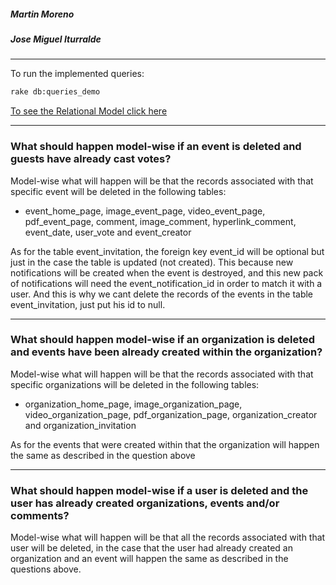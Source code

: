 ##### Martin Moreno
##### Jose Miguel Iturralde

_______
To run the implemented queries: 

```bash
rake db:queries_demo
```

[To see the Relational Model click here](https://www.lucidchart.com/publicSegments/view/755872e6-5752-446a-9971-919bd9438e13/image.png)

----

### What should happen model-wise if an event is deleted and guests have already cast votes?

Model-wise what will happen will be that the records associated with that specific event will be deleted in the following tables:
* event_home_page, image_event_page, video_event_page, pdf_event_page, comment, image_comment, hyperlink_comment, event_date, user_vote and event_creator

As for the table event_invitation, the foreign key event_id will be optional but just in the case the table is updated (not created). This because new notifications will be created when the event is destroyed, and this new pack of notifications will need the event_notification_id in order to match it with a user.
And this is why we cant delete the records of the events in the table event_invitation, just put his id to null.

-----

### What should happen model-wise if an organization is deleted and events have been already created within the organization?

Model-wise what will happen will be that the records associated with that specific organizations will be deleted in the following tables:
* organization_home_page, image_organization_page, video_organization_page, pdf_organization_page, organization_creator and organization_invitation

As for the events that were created within that the organization will happen the same as described in the question above

-----

### What should happen model-wise if a user is deleted and the user has already created organizations, events and/or comments?

Model-wise what will happen will be that all the records associated with that user will be deleted, in the case that the user had already created an organization and an event will happen the same as described in the questions above.